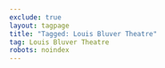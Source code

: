 ```yaml
---
exclude: true
layout: tagpage
title: "Tagged: Louis Bluver Theatre"
tag: Louis Bluver Theatre
robots: noindex
---
```

